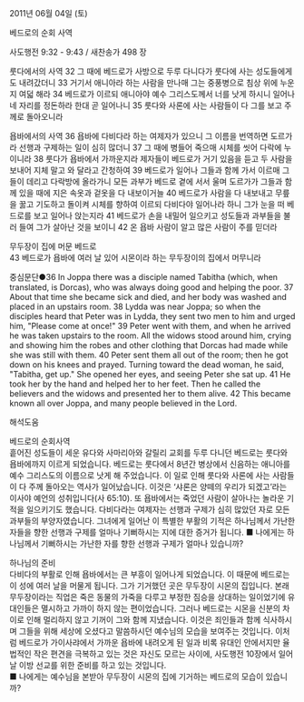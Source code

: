 2011년 06월 04일 (토)

베드로의 순회 사역



사도행전 9:32 - 9:43 / 새찬송가 498 장


룻다에서의 사역 
32 그 때에 베드로가 사방으로 두루 다니다가 룻다에 사는 성도들에게도 내려갔더니 33 거기서 애니아라 하는 사람을 만나매 그는 중풍병으로 침상 위에 누운 지 여덟 해라 34 베드로가 이르되 애니아야 예수 그리스도께서 너를 낫게 하시니 일어나 네 자리를 정돈하라 한대 곧 일어나니 35 룻다와 사론에 사는 사람들이 다 그를 보고 주께로 돌아오니라  

욥바에서의 사역 
36 욥바에 다비다라 하는 여제자가 있으니 그 이름을 번역하면 도르가라 선행과 구제하는 일이 심히 많더니 37 그 때에 병들어 죽으매 시체를 씻어 다락에 누이니라 38 룻다가 욥바에서 가까운지라 제자들이 베드로가 거기 있음을 듣고 두 사람을 보내어 지체 말고 와 달라고 간청하여 39 베드로가 일어나 그들과 함께 가서 이르매 그들이 데리고 다락방에 올라가니 모든 과부가 베드로 곁에 서서 울며 도르가가 그들과 함께 있을 때에 지은 속옷과 겉옷을 다 내보이거늘 40 베드로가 사람을 다 내보내고 무릎을 꿇고 기도하고 돌이켜 시체를 향하여 이르되 다비다야 일어나라 하니 그가 눈을 떠 베드로를 보고 일어나 앉는지라 41 베드로가 손을 내밀어 일으키고 성도들과 과부들을 불러 들여 그가 살아난 것을 보이니 42 온 욥바 사람이 알고 많은 사람이 주를 믿더라  

무두장이 집에 머문 베드로  
43 베드로가 욥바에 여러 날 있어 시몬이라 하는 무두장이의 집에서 머무니라  

중심문단●36 In Joppa there was a disciple named Tabitha (which, when translated, is Dorcas), who was always doing good and helping the poor. 37 About that time she became sick and died, and her body was washed and placed in an upstairs room. 38 Lydda was near Joppa; so when the disciples heard that Peter was in Lydda, they sent two men to him and urged him, "Please come at once!" 39 Peter went with them, and when he arrived he was taken upstairs to the room. All the widows stood around him, crying and showing him the robes and other clothing that Dorcas had made while she was still with them. 40 Peter sent them all out of the room; then he got down on his knees and prayed. Turning toward the dead woman, he said, "Tabitha, get up." She opened her eyes, and seeing Peter she sat up. 41 He took her by the hand and helped her to her feet. Then he called the believers and the widows and presented her to them alive. 42 This became known all over Joppa, and many people believed in the Lord.

해석도움





베드로의 순회사역  
흩어진 성도들이 세운 유다와 사마리아와 갈릴리 교회를 두루 다니던 베드로는 룻다와 욥바에까지 이르게 되었습니다. 베드로는 룻다에서 8년간 병상에서 신음하는 애니아를 예수 그리스도의 이름으로 낫게 해 주었습니다. 이 일로 인해 룻다와 사론에 사는 사람들이 다 주께 돌아오는 역사가 일어났습니다. 이것은 ‘샤론은 양떼의 우리가 되겠고’라는 이사야 예언의 성취입니다(사 65:10). 또 욥바에서는 죽었던 사람이 살아나는 놀라운 기적을 일으키기도 했습니다. 다비다라는 여제자는 선행과 구제가 심히 많았던 자로 모든 과부들의 부양자였습니다. 그녀에게 일어난 이 특별한 부활의 기적은 하나님께서 가난한 자들을 향한 선행과 구제를 얼마나 기뻐하시는 지에 대한 증거가 됩니다.
■ 나에게는 하나님께서 기뻐하시는 가난한 자를 향한 선행과 구제가 얼마나 있습니까?  

하나님의 준비  
다비다의 부활로 인해 욥바에서는 큰 부흥이 일어나게 되었습니다. 이 때문에 베드로는 이 성에 여러 날을 머물게 됩니다. 그가 기거했던 곳은 무두장이 시몬의 집입니다. 본래 무두장이라는 직업은 죽은 동물의 가죽을 다루고 부정한 짐승을 상대하는 일이었기에 유대인들은 멸시하고 가까이 하지 않는 편이었습니다. 그러나 베드로는 시몬을 신분의 차이로 인해 멀리하지 않고 기꺼이 그와 함께 지냈습니다. 이것은 죄인들과 함께 식사하시며 그들을 위해 세상에 오셨다고 말씀하시던 예수님의 모습을 보여주는 것입니다. 이처럼 베드로가 가이사랴에서 가까운 욥바에 내려오게 된 일과 비록 유대인 안에서지만 율법적인 작은 편견을 극복하고 있는 것은 자신도 모르는 사이에, 사도행전 10장에서 일어날 이방 선교를 위한 준비를 하고 있는 것입니다.  
■ 나에게는 예수님을 본받아 무두장이 시몬의 집에 기거하는 베드로의 모습이 있습니까?